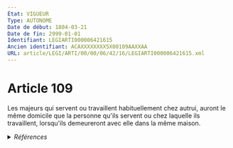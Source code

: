 ```yaml
---
État: VIGUEUR
Type: AUTONOME
Date de début: 1804-03-21
Date de fin: 2999-01-01
Identifiant: LEGIARTI000006421615
Ancien identifiant: ACAXXXXXXXX5X00109AAXXAA
URL: article/LEGI/ARTI/00/00/06/42/16/LEGIARTI000006421615.xml
---
```


<h1>Article 109</h1>

Les majeurs qui servent ou travaillent habituellement chez autrui, auront le
même domicile que la personne qu'ils servent ou chez laquelle ils travaillent,
lorsqu'ils demeureront avec elle dans la même maison.


<details>
  <summary><em>Références</em></summary>

  <h2>Articles faisant référence à l'article</h2>
  
  <ul>
    <li>
      <a href="https://legal.tricoteuses.fr//redirection/LEGIARTI000006681421?vers=git&vers=legifrance">Code de la famille et de l'aide sociale - article 193 AUTONOME MODIFIE, en vigueur du 1986-01-08 au 1991-01-20</a> CITATION source
    </li>
  </ul>
  
  <h2>Références faites par l'article</h2>
  
  <ul>
    <li>
      2999-01-01 CITATION cible <a href="https://legal.tricoteuses.fr//redirection/LEGIARTI000006681421?vers=git&vers=legifrance">Code de la famille et de l'aide sociale - article 193 AUTONOME MODIFIE, en vigueur du 1986-01-08 au 1991-01-20</a>
    </li>
    <li>
      CODIFICATION source Loi 1803-03-14
    </li>
    <li>
      CREATION source Loi 1803-03-14 promulguée le 24 mars 1803
    </li>
  </ul>
</details>
